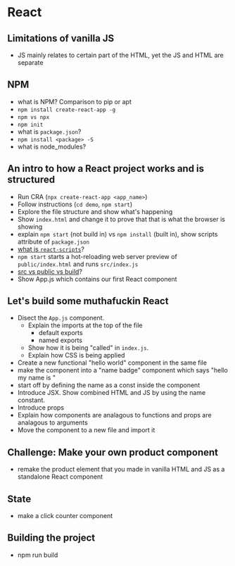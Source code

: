# React

## Limitations of vanilla JS
- JS mainly relates to certain part of the HTML, yet the JS and HTML are separate

## NPM
- what is NPM? Comparison to pip or apt
- ```npm install create-react-app -g```
- ```npm vs npx```
- ```npm init```
- what is ```package.json```?
- ```npm install <package> -S```
- what is node_modules?

## An intro to how a React project works and is structured 
- Run CRA (```npx create-react-app <app_name>```)
- Follow instructions (```cd demo```, ```npm start```)
- Explore the file structure and show what's happening
- Show ```index.html``` and change it to prove that that is what the browser is showing
- explain ```npm start``` (not build in) vs ```npm install``` (built in), show scripts attribute of ```package.json```
- [what is ```react-scripts```](npmjs.com/package/react-scripts)?
- ```npm start``` starts a hot-reloading web server preview of ```public/index.html``` and runs ```src/index.js```
- [src vs public vs build](https://stackoverflow.com/questions/52266892/meaning-of-src-public-and-build-folders)?
- Show App.js which contains our first React component

## Let's build some muthafuckin React
- Disect the ```App.js``` component. 
    - Explain the imports at the top of the file
        - default exports
        - named exports
    - Show how it is being "called" in ```index.js```. 
    - Explain how CSS is being applied
- Create a new functional "hello world" component in the same file
- make the component into a "name badge" component which says "hello my name is <name>"
- start off by defining the name as a const inside the component
- Introduce JSX. Show combined HTML and JS by using the name constant.
- Introduce props
- Explain how components are analagous to functions and props are analagous to arguments
- Move the component to a new file and import it

## Challenge: Make your own product component
- remake the product element that you made in vanilla HTML and JS as a standalone React component

## State
- make a click counter component

## Building the project
- npm run build
